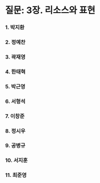 # 질문: 3장. 리소스와 표현

### 1. 박지환

>

### 2. 정예찬

>

### 3. 곽재영

>

### 4. 한태혁

>

### 5. 박근영

>

### 6. 서형석

>

### 7. 이창준

>

### 8. 정시우

>

### 9. 공병규

>

### 10. 서지훈

>

### 11. 최준영

>
